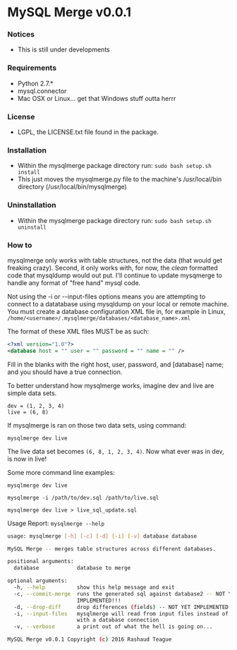 # MySQL Merge v0.0.1

### Notices

* This is still under developments

### Requirements

* Python 2.7.*
* mysql.connector
* Mac OSX or Linux... get that Windows stuff outta herrr

### License

* LGPL, the LICENSE.txt file found in the package.

### Installation

* Within the mysqlmerge package directory run: `sudo bash setup.sh install`
* This just moves the mysqlmerge.py file to the machine's /usr/local/bin directory (/usr/local/bin/mysqlmerge)

### Uninstallation

* Within the mysqlmerge package directory run: `sudo bash setup.sh uninstall`

### How to

mysqlmerge only works with table structures, not the data (that would get freaking crazy).  Second, it only works with, for now,
the *clean* formatted code that mysqldump would out put.  I'll continue to update mysqmerge to handle any format
of "free hand" mysql code.

Not using the -i or --input-files options means you are attempting to connect to a datatabase
using mysqldump on your local or remote machine.  You must create a database configuration XML file
in, for example in Linux, `/home/<username>/.mysqlmerge/databases/<database_name>.xml`

The format of these XML files MUST be as such:

```xml
<?xml version="1.0"?>
<database host = "" user = "" password = "" name = "" />
```

Fill in the blanks with the right host, user, password, and [database] name; and you should have a
true connection.

To better understand how mysqlmerge works, imagine dev and live are simple data sets.

```
dev = (1, 2, 3, 4)
live = (6, 8)
```

If mysqlmerge is ran on those two data sets, using command:

`mysqlmerge dev live`

The live data set becomes `(6, 8, 1, 2, 3, 4)`. Now what ever was in dev, is now in live!

Some more command line examples:

`mysqlmerge dev live`

`mysqlmerge -i /path/to/dev.sql /path/to/live.sql`

`mysqlmerge dev live > live_sql_update.sql`

Usage Report: `mysqlmerge --help`

```bash
usage: mysqlmerge [-h] [-c] [-d] [-i] [-v] database database

MySQL Merge -- merges table structures across different databases.

positional arguments:
  database            database to merge

optional arguments:
  -h, --help          show this help message and exit
  -c, --commit-merge  runs the generated sql against database2 -- NOT YET
                      IMPLEMENTED!!!
  -d, --drop-diff     drop differences (fields) -- NOT YET IMPLEMENTED!!!
  -i, --input-files   mysqlmerge will read from input files instead of reading
                      with a database connection
  -v, --verbose       a print out of what the hell is going on...

MySQL Merge v0.0.1 Copyright (c) 2016 Rashaud Teague
```

